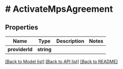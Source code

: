 # # ActivateMpsAgreement

## Properties

Name | Type | Description | Notes
------------ | ------------- | ------------- | -------------
**providerId** | **string** |  |

[[Back to Model list]](../../README.md#models) [[Back to API list]](../../README.md#endpoints) [[Back to README]](../../README.md)

